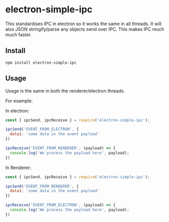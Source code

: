 # electron-simple-ipc
This standardises IPC in electron so it works the same in all threads. It will also JSON stringify/parse any objects send over IPC. This makes IPC much much faster.

## Install
`npm install electron-simple-ipc`

## Usage
Usage is the same in both the renderer/electron threads.

For example:

In electron:
```javascript
const { ipcSend, ipcReceive } = require('electron-simple-ipc');

ipcSend('EVENT_FROM_ELECTRON', {
  data1: 'some data in the event payload'
})

ipcReceive('EVENT_FROM_RENDERER', (payload) => {
  console.log('We process the payload here', payload);
})

```

In Renderer:
```javascript
const { ipcSend, ipcReceive } = require('electron-simple-ipc');

ipcSend('EVENT_FROM_RENDERER', {
  data1: 'some data in the event payload'
})

ipcReceive('EVENT_FROM_ELECTRON', (payload) => {
  console.log('We process the payload here', payload);
})

```

